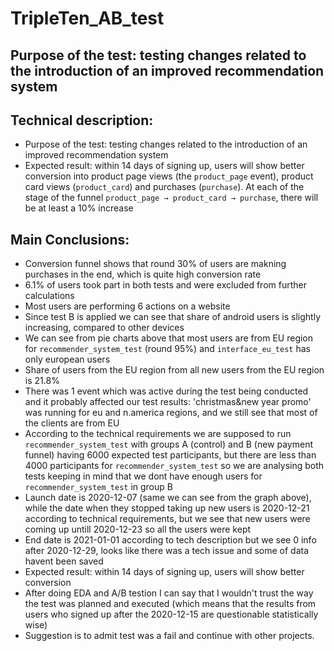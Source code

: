 # TripleTen_AB_test
## Purpose of the test: testing changes related to the introduction of an improved recommendation system

## Technical description:
- Purpose of the test: testing changes related to the introduction of an improved recommendation system
- Expected result: within 14 days of signing up, users will show better conversion into product page views (the `product_page` event), product card views (`product_card`) and purchases (`purchase`). At each of the stage of the funnel `product_page → product_card → purchase`, there will be at least a 10% increase

## Main Conclusions:
* Conversion funnel shows that round 30% of users are makning purchases in the end, which is quite high conversion rate
* 6.1% of users took part in both tests and were excluded from further calculations
* Most users are performing 6 actions on a website
* Since test B is applied we can see that share of android users is slightly increasing, compared to other devices
* We can see from pie charts above that most users are from EU region for `recommender_system_test` (round 95%) and `interface_eu_test` has only european users
* Share of users from the EU region from all new users from the EU region is 21.8%
* There was 1 event which was active during the test being conducted and it probably affected our test results: 'christmas&new year promo' was running for eu and n.america regions, and we still see that most of the clients are from EU
* According to the technical requirements we are supposed to run `recommender_system_test` with groups А (control) and B (new payment funnel) having 6000 expected test participants, but there are less than 4000 participants for `recommender_system_test` so we are  analysing both tests keeping in mind that we dont have enough users for `recommender_system_test` in group B
* Launch date is 2020-12-07 (same we can see from the graph above), while the date when they stopped taking up new users is 2020-12-21 according to technical requirements, but we see that new users were coming up untill 2020-12-23 so all the users were kept
* End date is 2021-01-01 according to tech description but we see 0 info after 2020-12-29, looks like there was a tech issue and some of data havent been saved
* Expected result: within 14 days of signing up, users will show better conversion
* After doing EDA and A/B testion I can say that I wouldn't trust the way the test was planned and executed (which means that the results from users who signed up after the 2020-12-15 are questionable statistically wise)
* Suggestion is to admit test was a fail and continue with other projects.

